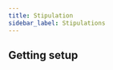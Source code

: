 ```yaml
---
title: Stipulation
sidebar_label: Stipulations
---
```


<head>
  <title>Application - API Reference | Enium Documentation</title>
  <meta
    name="description"
    content=""
  />
</head>


## Getting setup